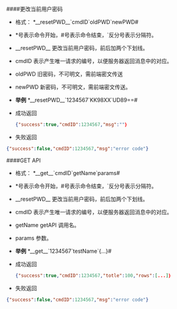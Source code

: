 
####更改当前用户密码

* 格式：
  *\_\_resetPWD\_\_\`cmdID\`oldPWD\`newPWD#

* \*号表示命令开始，#号表示命令结束，\`反分号表示分隔符。

* \_\_resetPWD\_\_ 更改当前用户密码，前后加两个下划线。

* cmdID 表示产生唯一请求的编号，以便服务器返回消息中的对应。

* oldPWD 旧密码，不可明文，需前端密文传送

* newPWD 新密码，不可明文，需前端密文传送。

* **举例**
  *\_\_resetPWD\_\_\`1234567\`KK98XX\`UD89==#

* 成功返回
  
  ```json
  {"success":true,"cmdID":1234567,"msg":""｝
  ```

* 失败返回

```json
{"success":false,"cmdID":1234567,"msg":"error code"}
```

####GET API

* 格式：
  *\_\_get\_\_\`cmdID\`getName\`params#

* \*号表示命令开始，#号表示命令结束，\`反分号表示分隔符。

* \_\_resetPWD\_\_ 更改当前用户密码，前后加两个下划线。

* cmdID 表示产生唯一请求的编号，以便服务器返回消息中的对应。

* getName getAPI 调用名。

* params 参数。

* **举例**
  *\_\_get\_\_\`1234567\`testName\`{...}#

* 成功返回
  
  ```json
  {"success":true,"cmdID":1234567,"totle":100,"rows":[...]｝
  ```

* 失败返回

```json
{"success":false,"cmdID":1234567,"msg":"error code"}
```

